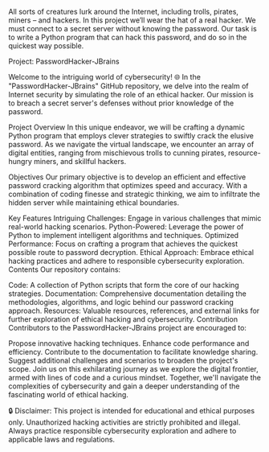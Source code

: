All sorts of creatures lurk around the Internet, including trolls, pirates, miners – and hackers. In this project we’ll wear the hat of a real hacker. We must connect to a secret server without knowing the password. Our task is to write a Python program that can hack this password, and do so in the quickest way possible.

Project: PasswordHacker-JBrains

Welcome to the intriguing world of cybersecurity! 🌐 In the "PasswordHacker-JBrains" GitHub repository, we delve into the realm of Internet security by simulating the role of an ethical hacker. Our mission is to breach a secret server's defenses without prior knowledge of the password.

Project Overview In this unique endeavor, we will be crafting a dynamic Python program that employs clever strategies to swiftly crack the elusive password. As we navigate the virtual landscape, we encounter an array of digital entities, ranging from mischievous trolls to cunning pirates, resource-hungry miners, and skillful hackers.

Objectives Our primary objective is to develop an efficient and effective password cracking algorithm that optimizes speed and accuracy. With a combination of coding finesse and strategic thinking, we aim to infiltrate the hidden server while maintaining ethical boundaries.

Key Features Intriguing Challenges: Engage in various challenges that mimic real-world hacking scenarios. Python-Powered: Leverage the power of Python to implement intelligent algorithms and techniques. Optimized Performance: Focus on crafting a program that achieves the quickest possible route to password decryption. Ethical Approach: Embrace ethical hacking practices and adhere to responsible cybersecurity exploration. Contents Our repository contains:

Code: A collection of Python scripts that form the core of our hacking strategies. Documentation: Comprehensive documentation detailing the methodologies, algorithms, and logic behind our password cracking approach. Resources: Valuable resources, references, and external links for further exploration of ethical hacking and cybersecurity. Contribution Contributors to the PasswordHacker-JBrains project are encouraged to:

Propose innovative hacking techniques. Enhance code performance and efficiency. Contribute to the documentation to facilitate knowledge sharing. Suggest additional challenges and scenarios to broaden the project's scope. Join us on this exhilarating journey as we explore the digital frontier, armed with lines of code and a curious mindset. Together, we'll navigate the complexities of cybersecurity and gain a deeper understanding of the fascinating world of ethical hacking.

🔒 Disclaimer: This project is intended for educational and ethical purposes only. Unauthorized hacking activities are strictly prohibited and illegal. Always practice responsible cybersecurity exploration and adhere to applicable laws and regulations.
